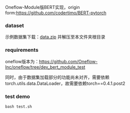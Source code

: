 Oneflow-Module版BERT实现，origin form:https://github.com/codertimo/BERT-pytorch

### dataset

示例数据集下载：[data.zip](https://oneflow-public.oss-cn-beijing.aliyuncs.com/datasets/BERT-pytorch/sampledataset/data.zip) 并解压至本文件夹根目录

### requirements

oneflow版本为：https://github.com/Oneflow-Inc/oneflow/tree/dev_bert_module_test

同时，由于数据集加载部分的功能尚未对齐，需要依赖torch.utils.data.DataLoader，故需要依赖torch==0.4.1.post2

### test demo

`bash test.sh`